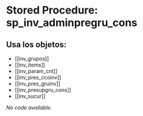 # Stored Procedure: sp_inv_adminpregru_cons

## Usa los objetos:
- [[inv_grupos]]
- [[inv_items]]
- [[inv_param_cnt]]
- [[inv_pres_ccoinv]]
- [[inv_pres_gruinv]]
- [[inv_presupgru_cons]]
- [[inv_sucur]]

*No code available.*
